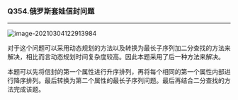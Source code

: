### Q354.俄罗斯套娃信封问题

---

![image-20210304122913984](C:\Users\cxy17721259290\AppData\Roaming\Typora\typora-user-images\image-20210304122913984.png)

对于这个问题可以采用动态规划的方法以及转换为最长子序列加二分查找的方法来解决，相比而言动态规划时间复杂度较高。因此本题采用了后一种方法来解决。

本题可以先将信封的第一个属性进行升序排列，再将每个相同的第一个属性内部进行降序排列。最后转换为第二个属性的最长子序列问题。最后再结合二分查找的方法完成该题。